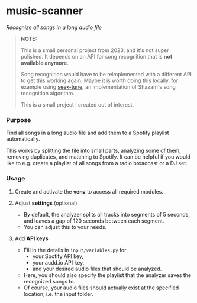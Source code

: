 # music-scanner
*Recognize all songs in a long audio file*

>
> **NOTE:**
> 
> This is a small personal project from 2023, and it's not super polished. It depends on an API for song recognition that is **not available anymore**.
>
> Song recognition would have to be reimplemented with a different API to get this working again. Maybe it is worth doing this locally, for example using [seek-tune](https://github.com/cgzirim/seek-tune), an implementation of Shazam's song recognition algorithm.
>
> This is a small project I created out of interest.
>

### Purpose

Find all songs in a long audio file and add them to a Spotify playlist automatically.

This works by splitting the file into small parts, analyzing some of them, removing duplicates, and matching to Spotify. It can be helpful if you would like to e.g. create a playlist of all songs from a radio broadcast or a DJ set.

### Usage

1. Create and activate the **venv** to access all required modules.

2. Adjust **settings** (optional)
    - By default, the analyzer splits all tracks into segments of 5 seconds, and leaves a gap of 120 seconds between each segment.
    - You can adjust this to your needs.

3. Add **API keys**
    - Fill in the details in `input/variables.py` for
        - your Spotify API key,
        - your audd.io API key,
        - and your desired audio files that should be analyzed.
    - Here, you should also specify the playlist that the analyzer saves the recognized songs to.
    - Of course, your audio files should actually exist at the specified location, i.e. the input folder.
